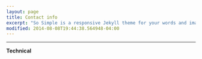 ```yaml
---
layout: page
title: Contact info
excerpt: "So Simple is a responsive Jekyll theme for your words and images."
modified: 2014-08-08T19:44:38.564948-04:00
---
```


<hr/>

 
**Technical**
